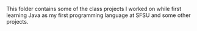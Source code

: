 This folder contains some of the class projects I worked on while first learning Java as my first programming language at SFSU and some other projects.
